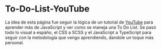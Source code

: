 # To-Do-List-YouTube

La idea de esta página fue seguir la lógica de un tutorial de <a href="https://www.youtube.com/watch?v=b8sUhU_eq3g&ab_channel=Catalin%27sTechCatalin%27sTech">YouTube<a> para aprender más de JavaScript y ver como se maneja una To Do List. Se pasó todo lo visual a espáño, el CSS a SCSS y el JavaScript a TypeScript para seguir con la metodología que vengo aprendiendo, dandole un toque más personal.
